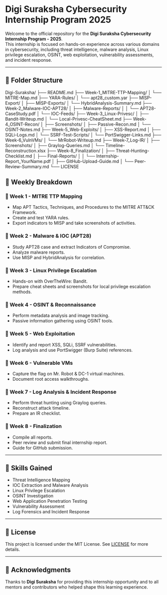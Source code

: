 # Digi Suraksha Cybersecurity Internship Program 2025

Welcome to the official repository for the **Digi Suraksha Cybersecurity Internship Program - 2025**.  
This internship is focused on hands-on experience across various domains in cybersecurity, including threat intelligence, malware analysis, Linux privilege escalation, OSINT, web exploitation, vulnerability assessments, and incident response.

---

## 📁 Folder Structure
Digi-Suraksha/
├── README.md
├── Week-1_MITRE-TTP-Mapping/
│   └── MITRE-Map.md
├── YARA-Rules/
│   └── apt28_custom.yar
├── MISP-Export/
│   ├── MISP-Exports/
│   └── HybridAnalysis-Summary.md
├── Week-2_Malware-IOC-APT28/
│   ├── Malware-Reports/
│   │   └── APT28-CaseStudy.pdf
│   └── IOC-Feeds/
├── Week-3_Linux-Privesc/
│   ├── Bandit-Writeup.md
│   └── Local-Privesc-CheatSheet.md
├── Week-4_OSINT-Recon/
│   ├── Screenshots/
│   ├── Passive-Recon.md
│   └── OSINT-Notes.md
├── Week-5_Web-Exploits/
│   ├── XSS-Report.md
│   ├── SQLi-Logs.md
│   └── SSRF-Test-Scripts/
│       └── PortSwigger-Links.md
├── Week-6_VulnVMs/
│   └── MrRobot-Writeup.md
├── Week-7_Log-IR/
│   ├── Screenshots/
│   ├── Graylog-Queries.md
│   └── Timeline-Reconstruction.xlsx
├── Week-8_Finalization/
│   ├── Threat-Hunting-Checklist.md
│   ├── Final-Reports/
│   │   └── Internship-Report_YourName.pdf
│   ├── GitHub-Upload-Guide.md
│   └── Peer-Review-Summary.md
└── LICENSE




## 📌 Weekly Breakdown

### 🔹 Week 1 - MITRE TTP Mapping
- Map APT Tactics, Techniques, and Procedures to the MITRE ATT&CK Framework.
- Create and test YARA rules.
- Export indicators to MISP and take screenshots of activities.

### 🔹 Week 2 - Malware & IOC (APT28)
- Study APT28 case and extract Indicators of Compromise.
- Analyze malware reports.
- Use MISP and HybridAnalysis for correlation.

### 🔹 Week 3 - Linux Privilege Escalation
- Hands-on with OverTheWire: Bandit.
- Prepare cheat sheets and screenshots for local privilege escalation methods.

### 🔹 Week 4 - OSINT & Reconnaissance
- Perform metadata analysis and image tracking.
- Passive information gathering using OSINT tools.

### 🔹 Week 5 - Web Exploitation
- Identify and report XSS, SQLi, SSRF vulnerabilities.
- Log analysis and use PortSwigger (Burp Suite) references.

### 🔹 Week 6 - Vulnerable VMs
- Capture the flag on Mr. Robot & DC-1 virtual machines.
- Document root access walkthroughs.

### 🔹 Week 7 - Log Analysis & Incident Response
- Perform threat hunting using Graylog queries.
- Reconstruct attack timeline.
- Prepare an IR checklist.

### 🔹 Week 8 - Finalization
- Compile all reports.
- Peer review and submit final internship report.
- Guide for GitHub submission.

---

## 🧠 Skills Gained

- Threat Intelligence Mapping  
- IOC Extraction and Malware Analysis  
- Linux Privilege Escalation  
- OSINT Investigation  
- Web Application Penetration Testing  
- Vulnerability Assessment  
- Log Forensics and Incident Response  

---

## 📄 License

This project is licensed under the MIT License. See [LICENSE](./LICENSE) for more details.

---

## 🙋 Acknowledgments

Thanks to **Digi Suraksha** for providing this internship opportunity and to all mentors and contributors who helped shape this learning experience.
